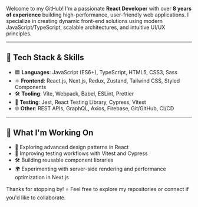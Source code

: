 

Welcome to my GitHub! I'm a passionate **React Developer** with over **8 years of experience** building high-performance, user-friendly web applications. I specialize in creating dynamic front-end solutions using modern JavaScript/TypeScript, scalable architectures, and intuitive UI/UX principles.

---

## 🔧 Tech Stack & Skills

- 🟦 **Languages**: JavaScript (ES6+), TypeScript, HTML5, CSS3, Sass
- ⚛️ **Frontend**: React.js, Next.js, Redux, Zustand, Tailwind CSS, Styled Components
- 🛠️ **Tooling**: Vite, Webpack, Babel, ESLint, Prettier
- 🧪 **Testing**: Jest, React Testing Library, Cypress, Vitest
- 🌐 **Other**: REST APIs, GraphQL, Axios, Firebase, Git/GitHub, CI/CD

---

## 🚀 What I'm Working On

- 🧠 Exploring advanced design patterns in React
- 🧪 Improving testing workflows with Vitest and Cypress
- 🛠️ Building reusable component libraries
- 🌍 Experimenting with server-side rendering and performance optimization in Next.js

Thanks for stopping by! ⭐ Feel free to explore my repositories or connect if you'd like to collaborate.

